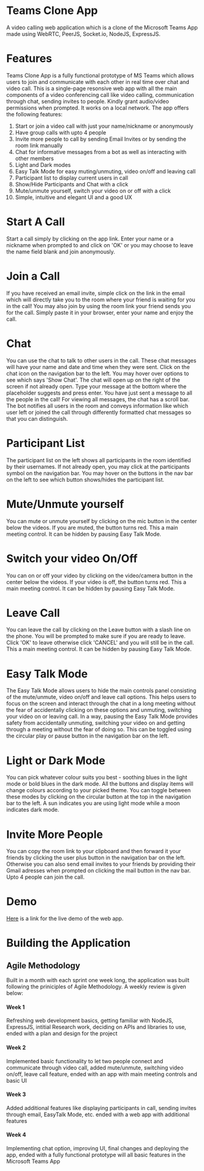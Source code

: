 # Teams Clone App

A video calling web application which is a clone of the Microsoft Teams App made using WebRTC, PeerJS, Socket.io, NodeJS, ExpressJS. 


# Features
Teams Clone App is a fully functional prototype of MS Teams which allows users to join and communicate with each other in real time over chat and video call. This is a single-page resonsive web app with all the main components of a video conferencing call like video calling, communication through chat, sending invites to people. Kindly grant audio/video permissions when prompted. It works on a local network. The app offers the following features:
  1.  Start or join a video call with just your name/nickname or anonymously
  2.  Have group calls with upto 4 people
  3.  Invite more people to call by sending Email Invites or by sending the room link manually
  4.  Chat for informative messages from a bot as well as interacting with other members
  5.  Light and Dark modes
  6.  Easy Talk Mode for easy muting/unmuting, video on/off and leaving call
  7.  Participant list to display current users in call
  8.  Show/Hide Participants and Chat with a click
  9.  Mute/unmute yourself, switch your video on or off with a click
  10.  Simple, intuitive and elegant UI and a good UX
  
# Start A Call
Start a call simply by clicking on the app link. Enter your name or a nickname when prompted to and click on 'OK' or you may choose to leave the name field blank and join anonymously.

# Join a Call
If you have received an email invite, simple click on the link in the email which will directly take you to the room where your friend is waiting for you in the call!
You may also join by using the room link your friend sends you for the call. Simply paste it in your browser, enter your name and enjoy the call.

# Chat
You can use the chat to talk to other users in the call. These chat messages will have your name and date and time when they were sent. Click on the chat icon on the navigation bar to the left. You may hover over options to see which says 'Show Chat'. The chat will open up on the right of the screen if not already open. Type your message at the bottom where the placeholder suggests and press enter. You have just sent a message to all the people in the call! For viewing all messages, the chat has a scroll bar. The bot notifies all users in the room and conveys information like which user left or joined the call through differently formatted chat messages so that you can distinguish.

# Participant List
The participant list on the left shows all participants in the room identified by their usernames. If not already open, you may click at the participants symbol on the navigation bar. You may hover on the buttons in the nav bar on the left to see which button shows/hides the participant list.
  
  # Mute/Unmute yourself
 You can mute or unmute yourself by clicking on the mic button in the center below the videos. If you are muted, the button turns red. This a main meeting control. It can be hidden by pausing Easy Talk Mode.
 
 # Switch your video On/Off
 You can on or off your video by clicking on the video/camera button in the center below the videos. If your video is off, the button turns red. This a main meeting control. It can be hidden by pausing Easy Talk Mode.
 
 # Leave Call
 You can leave the call by clicking on the Leave button with a slash line on the phone. You will be prompted to make sure if you are ready to leave. Click 'OK' to leave otherwise click 'CANCEL' and you will still be in the call. This a main meeting control. It can be hidden by pausing Easy Talk Mode.
 
  # Easy Talk Mode
  The Easy Talk Mode allows users to hide the main controls panel consisting of the mute/unmute, video on/off and leave call options. This helps users to focus on the screen and interact through the chat in a long meeting without the fear of accidentally clicking on these options and unmuting, switching your video on or leaving call. In a way, pausing the Easy Talk Mode provides safety from accidentally unmuting, switching your video on and getting through a meeting without the fear of doing so. This can be toggled using the circular play or pause button in the navigation bar on the left.
  
  # Light or Dark Mode
 You can pick whatever colour suits you best - soothing blues in the light mode or bold blues in the dark mode. All the buttons and display items will change colours according to your picked theme. You can toggle between these modes by clicking on the circular button at the top in the navigation bar to the left. A sun indicates you are using light mode while a moon indicates dark mode.
 
 # Invite More People
 You can copy the room link to your clipboard and then forward it your friends by clicking the user plus button in the navigation bar on the left. Otherwise you can also send email invites to your friends by providing their Gmail adresses when prompted on clicking the mail button in the nav bar. Upto 4 people can join the call. 
  
 # Demo
[Here](https://hidden-plateau-48120.herokuapp.com/) is a link for the live demo of the web app.

# Building the Application

## Agile Methodology ##
Built in a month with each sprint one week long, the application was built following the priniciples of Agile Methodology. A weekly review is given below:
#### Week 1 ####
Refreshing web development basics, getting familiar with NodeJS, ExpressJS, intitial Research work, deciding on APIs and libraries to use, ended with a plan and design for the project
#### Week 2 ####
Implemented basic functionality to let two people connect and communicate through video call, added mute/unmute, switching video on/off, leave call feature, ended with an app with main meeting controls and basic UI
#### Week 3 ####
Added additional features like displaying participants in call, sending invites through email, EasyTalk Mode, etc. ended with a web app with additional features
#### Week 4 ####
Implementing chat option, improving UI, final changes and deploying the app, ended with a fully functional prototype will all basic features in the Microsoft Teams App
